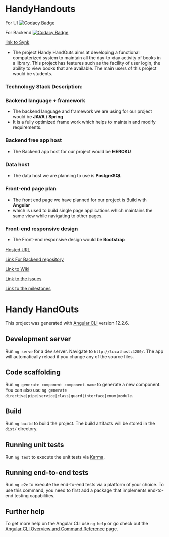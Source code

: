 # HandyHandouts

For UI [![Codacy Badge](https://app.codacy.com/project/badge/Grade/101ec5dcc1834eddb174caa8198aafd5)](https://www.codacy.com/gh/sowmya-yalamarthi/HandyHandouts/dashboard?utm_source=github.com&utm_medium=referral&utm_content=sowmya-yalamarthi/HandyHandouts&utm_campaign=Badge_Grade)

For Backend [![Codacy Badge](https://app.codacy.com/project/badge/Grade/cb09c54a3c8b4a259f7cbee64a537a64)](https://www.codacy.com/gh/sowmya-yalamarthi/HandyHandouts-Backend/dashboard?utm_source=github.com&utm_medium=referral&utm_content=sowmya-yalamarthi/HandyHandouts-Backend&utm_campaign=Badge_Grade)

[link to Synk](https://app.snyk.io/org/sowmya-yalamarthi)

- The project Handy HandOuts aims at developing a functional computerized system to maintain all the day-to-day activity of books in a library. This project has features such as the facility of user login, the ability to view books that are available. The main users of this project would be students.

### Technology Stack Description:

### Backend language + framework

- The backend language and framework we are using for our project would be **JAVA / Spring**
- It is a fully optimized frame work which helps to maintain and modify requirements.

### Backend free app host

- The Backend app host for our project would be **HEROKU**

### Data host

- The data host we are planning to use is **PostgreSQL**

### Front-end page plan

- The front end page we have planned for our project is Build with **Angular**
- which is used to build single page applications which maintains the same view while navigating to other pages.

### Front-end responsive design

- The Front-end responsive design would be **Bootstrap**

[Hosted URL](https://handy-handouts.herokuapp.com/)

[Link For Backend repository](https://github.com/sowmya-yalamarthi/HandyHandouts-Backend)

[Link to Wiki](https://github.com/sowmya-yalamarthi/HandyHandouts/wiki)

[Link to the issues](https://github.com/sowmya-yalamarthi/HandyHandouts/issues)

[Link to the milestones](https://github.com/sowmya-yalamarthi/HandyHandouts/milestones)

# Handy HandOuts

This project was generated with [Angular CLI](https://github.com/angular/angular-cli) version 12.2.6.

## Development server

Run `ng serve` for a dev server. Navigate to `http://localhost:4200/`. The app will automatically reload if you change any of the source files.

## Code scaffolding

Run `ng generate component component-name` to generate a new component. You can also use `ng generate directive|pipe|service|class|guard|interface|enum|module`.

## Build

Run `ng build` to build the project. The build artifacts will be stored in the `dist/` directory.

## Running unit tests

Run `ng test` to execute the unit tests via [Karma](https://karma-runner.github.io).

## Running end-to-end tests

Run `ng e2e` to execute the end-to-end tests via a platform of your choice. To use this command, you need to first add a package that implements end-to-end testing capabilities.

## Further help

To get more help on the Angular CLI use `ng help` or go check out the [Angular CLI Overview and Command Reference](https://angular.io/cli) page.
